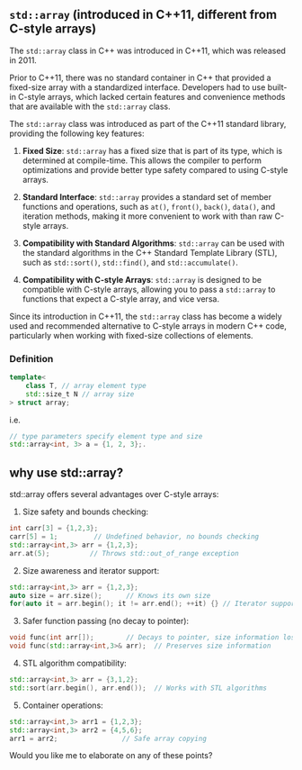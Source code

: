 ## `std::array` (introduced in C++11, different from C-style arrays)

The `std::array` class in C++ was introduced in C++11, which was released in 2011.

Prior to C++11, there was no standard container in C++ that provided a fixed-size array with a standardized interface. Developers had to use built-in C-style arrays, which lacked certain features and convenience methods that are available with the `std::array` class.

The `std::array` class was introduced as part of the C++11 standard library, providing the following key features:

1. **Fixed Size**: `std::array` has a fixed size that is part of its type, which is determined at compile-time. This allows the compiler to perform optimizations and provide better type safety compared to using C-style arrays.

2. **Standard Interface**: `std::array` provides a standard set of member functions and operations, such as `at()`, `front()`, `back()`, `data()`, and iteration methods, making it more convenient to work with than raw C-style arrays.

3. **Compatibility with Standard Algorithms**: `std::array` can be used with the standard algorithms in the C++ Standard Template Library (STL), such as `std::sort()`, `std::find()`, and `std::accumulate()`.

4. **Compatibility with C-style Arrays**: `std::array` is designed to be compatible with C-style arrays, allowing you to pass a `std::array` to functions that expect a C-style array, and vice versa.

Since its introduction in C++11, the `std::array` class has become a widely used and recommended alternative to C-style arrays in modern C++ code, particularly when working with fixed-size collections of elements.

### Definition

```cpp
template<
    class T, // array element type 
    std::size_t N // array size
> struct array;
```
i.e.
```cpp
// type parameters specify element type and size
std::array<int, 3> a = {1, 2, 3};.
```

## why use std::array?

std::array offers several advantages over C-style arrays:

1. Size safety and bounds checking:
```cpp
int carr[3] = {1,2,3};
carr[5] = 1;         // Undefined behavior, no bounds checking
std::array<int,3> arr = {1,2,3};
arr.at(5);          // Throws std::out_of_range exception
```

2. Size awareness and iterator support:
```cpp
std::array<int,3> arr = {1,2,3};
auto size = arr.size();      // Knows its own size
for(auto it = arr.begin(); it != arr.end(); ++it) {} // Iterator support
```

3. Safer function passing (no decay to pointer):
```cpp
void func(int arr[]);        // Decays to pointer, size information lost
void func(std::array<int,3>& arr);  // Preserves size information
```

4. STL algorithm compatibility:
```cpp
std::array<int,3> arr = {3,1,2};
std::sort(arr.begin(), arr.end());  // Works with STL algorithms
```

5. Container operations:
```cpp
std::array<int,3> arr1 = {1,2,3};
std::array<int,3> arr2 = {4,5,6};
arr1 = arr2;                // Safe array copying
```

Would you like me to elaborate on any of these points?